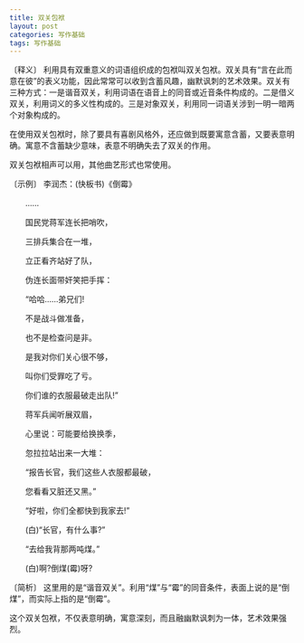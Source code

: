 ```yaml
---
title: 双关包袱
layout: post
categories: 写作基础
tags: 写作基础
---
```


〔释义〕 利用具有双重意义的词语组织成的包袱叫双关包袱。双关具有“言在此而意在彼”的表义功能，因此常常可以收到含蓄风趣，幽默讽刺的艺术效果。双关有三种方式：一是谐音双关，利用词语在语音上的同音或近音条件构成的。二是借义双关，利用词义的多义性构成的。三是对象双关，利用同一词语关涉到一明一暗两个对象构成的。

在使用双关包袱时，除了要具有喜剧风格外，还应做到既要寓意含蓄，又要表意明确。寓意不含蓄缺少意味，表意不明确失去了双关的作用。

双关包袱相声可以用，其他曲艺形式也常使用。

〔示例〕 李润杰：(快板书)《倒霉》

　　……

　　国民党蒋军连长把哨吹，

　　三排兵集合在一堆，

　　立正看齐站好了队，

　　伪连长面带奸笑把手挥：

　　“哈哈……弟兄们!

　　不是战斗做准备，

　　也不是检查问是非。

　　是我对你们关心很不够，

　　叫你们受罪吃了亏。

　　你们谁的衣服最破走出队!”

　　蒋军兵闻听展双眉，

　　心里说：可能要给换换季，

　　忽拉拉站出来一大堆：

　　“报告长官，我们这些人衣服都最破，

　　您看看又脏还又黑。”

　　“好啦，你们全都快到我家去!”

　　(白)“长官，有什么事?”

　　“去给我背那两吨煤。”

　　(白)啊?倒煤(霉)呀?

〔简析〕 这里用的是“谐音双关”。利用“煤”与“霉”的同音条件，表面上说的是“倒煤”，而实际上指的是“倒霉”。

这个双关包袱，不仅表意明确，寓意深刻，而且融幽默讽刺为一体，艺术效果强烈。 